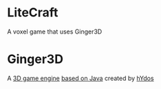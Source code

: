 # LiteCraft
A voxel game that uses Ginger3D

# Ginger3D
A [3D game engine](https://github.com/hYdos/Ginger3D) [based on Java](https://adoptopenjdk.net/) created by [hYdos](https://github.com/hYdos)

